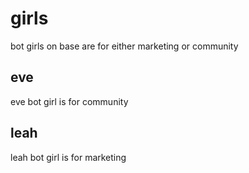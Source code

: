 # girls

bot girls on base are for either marketing or community

## eve

eve bot girl is for community

## leah

leah bot girl is for marketing
